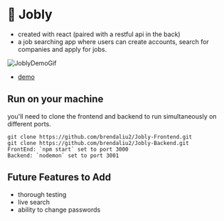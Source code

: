 # 💼 Jobly

- created with react (paired with a restful api in the back)
- a job searching app where users can create accounts, search for companies and apply for jobs.

![JoblyDemoGif](https://user-images.githubusercontent.com/104796562/199823060-f2e17b09-0b66-4960-86aa-e2916e21abd9.gif)

- [demo](https://bjl-jobly-frontend.surge.sh/)

## Run on your machine

you'll need to clone the frontend and backend to run simultaneously on different ports.

```
git clone https://github.com/brendaliu2/Jobly-Frontend.git
git clone https://github.com/brendaliu2/Jobly-Backend.git
FrontEnd: `npm start` set to port 3000
Backend: `nodemon` set to port 3001
```


## Future Features to Add

* thorough testing
* live search
* ability to change passwords

